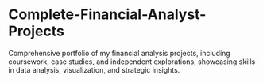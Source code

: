 # Complete-Financial-Analyst-Projects
Comprehensive portfolio of my financial analysis projects, including coursework, case studies, and independent explorations, showcasing skills in data analysis, visualization, and strategic insights.

